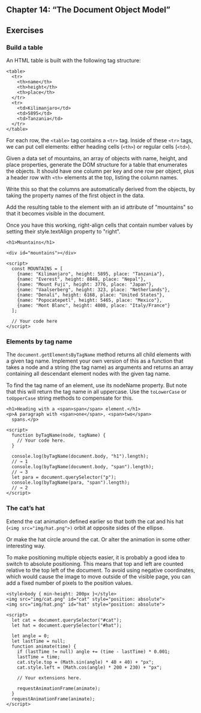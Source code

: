 ## Chapter 14: “The Document Object Model”
## Exercises
### Build a table

An HTML table is built with the following tag structure:

```
<table>
  <tr>
    <th>name</th>
    <th>height</th>
    <th>place</th>
  </tr>
  <tr>
    <td>Kilimanjaro</td>
    <td>5895</td>
    <td>Tanzania</td>
  </tr>
</table>
```

For each row, the `<table>` tag contains a `<tr>` tag. Inside of these `<tr>` tags, we can put cell elements: either heading cells (`<th>`) or regular cells (`<td>`).

Given a data set of mountains, an array of objects with name, height, and place properties, generate the DOM structure for a table that enumerates the objects. It should have one column per key and one row per object, plus a header row with `<th>` elements at the top, listing the column names.

Write this so that the columns are automatically derived from the objects, by taking the property names of the first object in the data.

Add the resulting table to the element with an id attribute of "mountains" so that it becomes visible in the document.

Once you have this working, right-align cells that contain number values by setting their style.textAlign property to "right".

```
<h1>Mountains</h1>

<div id="mountains"></div>

<script>
  const MOUNTAINS = [
    {name: "Kilimanjaro", height: 5895, place: "Tanzania"},
    {name: "Everest", height: 8848, place: "Nepal"},
    {name: "Mount Fuji", height: 3776, place: "Japan"},
    {name: "Vaalserberg", height: 323, place: "Netherlands"},
    {name: "Denali", height: 6168, place: "United States"},
    {name: "Popocatepetl", height: 5465, place: "Mexico"},
    {name: "Mont Blanc", height: 4808, place: "Italy/France"}
  ];

  // Your code here
</script>
```

### Elements by tag name

The `document.getElementsByTagName` method returns all child elements with a given tag name. Implement your own version of this as a function that takes a node and a string (the tag name) as arguments and returns an array containing all descendant element nodes with the given tag name.

To find the tag name of an element, use its nodeName property. But note that this will return the tag name in all uppercase. Use the `toLowerCase` or `toUpperCase` string methods to compensate for this.

```
<h1>Heading with a <span>span</span> element.</h1>
<p>A paragraph with <span>one</span>, <span>two</span>
  spans.</p>

<script>
  function byTagName(node, tagName) {
    // Your code here.
  }

  console.log(byTagName(document.body, "h1").length);
  // → 1
  console.log(byTagName(document.body, "span").length);
  // → 3
  let para = document.querySelector("p");
  console.log(byTagName(para, "span").length);
  // → 2
</script>
```

### The cat’s hat

Extend the cat animation defined earlier so that both the cat and his hat (`<img src="img/hat.png">)` orbit at opposite sides of the ellipse.

Or make the hat circle around the cat. Or alter the animation in some other interesting way.

To make positioning multiple objects easier, it is probably a good idea to switch to absolute positioning. This means that top and left are counted relative to the top left of the document. To avoid using negative coordinates, which would cause the image to move outside of the visible page, you can add a fixed number of pixels to the position values.

```
<style>body { min-height: 200px }</style>
<img src="img/cat.png" id="cat" style="position: absolute">
<img src="img/hat.png" id="hat" style="position: absolute">

<script>
  let cat = document.querySelector("#cat");
  let hat = document.querySelector("#hat");

  let angle = 0;
  let lastTime = null;
  function animate(time) {
    if (lastTime != null) angle += (time - lastTime) * 0.001;
    lastTime = time;
    cat.style.top = (Math.sin(angle) * 40 + 40) + "px";
    cat.style.left = (Math.cos(angle) * 200 + 230) + "px";

    // Your extensions here.

    requestAnimationFrame(animate);
  }
  requestAnimationFrame(animate);
</script>
```
